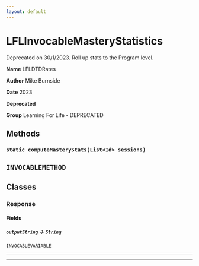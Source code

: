 ```yaml
---
layout: default
---
```

# LFLInvocableMasteryStatistics

Deprecated on 30/1/2023.
Roll up stats to the Program level.


**Name** LFLDTDRates


**Author** Mike Burnside


**Date** 2023


**Deprecated** 


**Group** Learning For Life - DEPRECATED

## Methods
### `static computeMasteryStats(List<Id> sessions)`

`INVOCABLEMETHOD`
---
## Classes
### Response
#### Fields

##### `outputString` → `String`

`INVOCABLEVARIABLE` 

---

---
